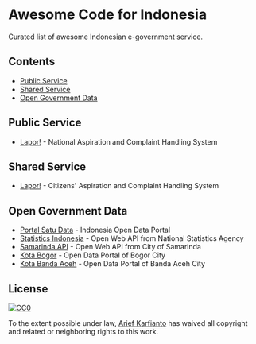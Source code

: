 # Awesome Code for Indonesia
Curated list of awesome Indonesian e-government service.


## Contents

- [Public Service](#public-service)
- [Shared Service](#shared-service)
- [Open Government Data](#open-government-data)


## Public Service

- [Lapor!](https://lapor.go.id) - National Aspiration and Complaint Handling System


## Shared Service

- [Lapor!](https://lapor.go.id) - Citizens' Aspiration and Complaint Handling System


## Open Government Data

- [Portal Satu Data](https://data.go.id) - Indonesia Open Data Portal
- [Statistics Indonesia](https://webapi.bps.go.id/developer/) - Open Web API from National Statistics Agency
- [Samarinda API](http://api.samarindakota.go.id/v2) - Open Web API from City of Samarinda
- [Kota Bogor](http://data.kotabogor.go.id) - Open Data Portal of Bogor City
- [Kota Banda Aceh](http://data.bandaacehkota.go.id) - Open Data Portal of Banda Aceh City

## License

[![CC0](http://mirrors.creativecommons.org/presskit/buttons/88x31/svg/cc-zero.svg)](https://creativecommons.org/publicdomain/zero/1.0/)

To the extent possible under law, [Arief Karfianto](https://blog.ictlab.org) has waived all copyright and related or neighboring rights to this work.

